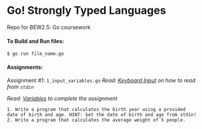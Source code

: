 # Go! Strongly Typed Languages

Repo for BEW2.5: Go coursework

#### To Build and Run files:

```
$ go run file_name.go
```

#### Assignments:

Assignment #1: `1_input_variables.go`
_Read: [Keyboard Input](https://golangr.com/keyboard-input/#Keyboard-input-in-golang) on how to read from `stdin`_

_Read: [Variables](https://golangr.com/variables/) to complete the assignment_

```
1. Write a program that calculates the birth year using a provided date of birth and age. HINT: Get the date of birth and age from stdin!
2. Write a program that calculates the average weight of 5 people.
```
